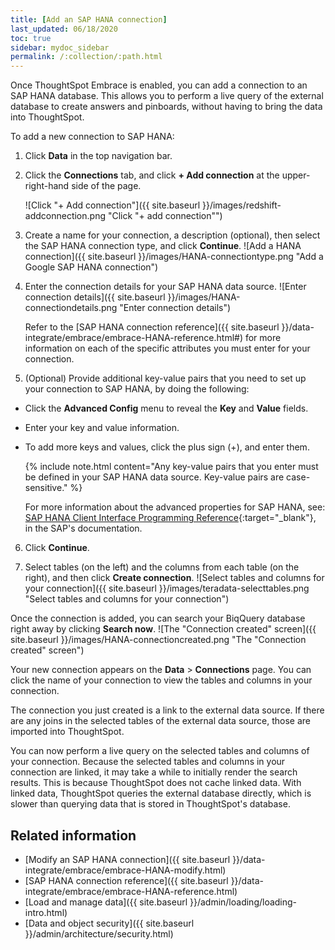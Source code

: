 ```yaml
---
title: [Add an SAP HANA connection]
last_updated: 06/18/2020
toc: true
sidebar: mydoc_sidebar
permalink: /:collection/:path.html
---
```

Once ThoughtSpot Embrace is enabled, you can add a connection to an SAP HANA database. This allows you to perform a live query of the external database to create answers and pinboards, without having to bring the data into ThoughtSpot.

To add a new connection to SAP HANA:

1. Click **Data** in the top navigation bar.

2. Click the **Connections** tab, and click **+ Add connection** at the upper-right-hand side of the page.

    ![Click "+ Add connection"]({{ site.baseurl }}/images/redshift-addconnection.png "Click "+ add connection"")
    <!-- ![]({{ site.baseurl }}/images/new-connection.png "New db connect") -->

3. Create a name for your connection, a description (optional), then select the SAP HANA connection type, and click **Continue**.
    ![Add a HANA connection]({{ site.baseurl }}/images/HANA-connectiontype.png "Add a Google SAP HANA connection")
    <!--  ![Add a SAP HANA connection]({{ site.baseurl }}/images/HANA-connectiontype.png "Add a SAP HANA connection") -->

4. Enter the connection details for your SAP HANA data source.
    ![Enter connection details]({{ site.baseurl }}/images/HANA-connectiondetails.png "Enter connection details")
    <!--  ![Enter connection details]({{ site.baseurl }}/images/HANA-connectiondetails.png "Enter connection details") -->

    Refer to the [SAP HANA connection reference]({{ site.baseurl }}/data-integrate/embrace/embrace-HANA-reference.html#) for more information on each of the specific attributes you must enter for your connection.

5. (Optional) Provide additional key-value pairs that you need to set up your connection to SAP HANA, by doing the following:
- Click the **Advanced Config** menu to reveal the **Key** and **Value** fields.
- Enter your key and value information.
- To add more keys and values, click the plus sign (+), and enter them.

    {% include note.html content="Any key-value pairs that you enter must be defined in your SAP HANA data source. Key-value pairs are case-sensitive." %}

    For more information about the advanced properties for SAP HANA, see: [SAP HANA Client Interface Programming Reference](https://help.sap.com/viewer/0eec0d68141541d1b07893a39944924e/2.0.03/en-US/109397c2206a4ab2a5386d494f4cf75e.html){:target="_blank"}, in the SAP's documentation.

6. Click **Continue**.       

7. Select tables (on the left) and the columns from each table (on the right), and then click **Create connection**.
    ![Select tables and columns for your connection]({{ site.baseurl }}/images/teradata-selecttables.png "Select tables and columns for your connection")
  <!--  ![Select tables and columns for your connection]({{ site.baseurl }}/images/HANA-selecttables.png "Select tables and columns for your connection") -->

   Once the connection is added, you can search your BiqQuery database right away by clicking **Search now**.
  ![The "Connection created" screen]({{ site.baseurl }}/images/HANA-connectioncreated.png "The "Connection created" screen")

   Your new connection appears on the **Data** > **Connections** page. You can click the name of your connection to view the tables and columns in your connection.   

The connection you just created is a link to the external data source. If there are any joins in the selected tables of the external data source, those are imported into ThoughtSpot.

You can now perform a live query on the selected tables and columns of your connection. Because the selected tables and columns in your connection are linked, it may take a while to initially render the search results. This is because ThoughtSpot does not cache linked data. With linked data, ThoughtSpot queries the external database directly, which is slower than querying data that is stored in ThoughtSpot's database.

## Related information
- [Modify an SAP HANA connection]({{ site.baseurl }}/data-integrate/embrace/embrace-HANA-modify.html)
- [SAP HANA connection reference]({{ site.baseurl }}/data-integrate/embrace/embrace-HANA-reference.html)
- [Load and manage data]({{ site.baseurl }}/admin/loading/loading-intro.html)
- [Data and object security]({{ site.baseurl }}/admin/architecture/security.html)
